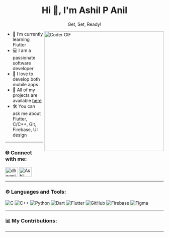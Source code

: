 <h1 align="center">Hi 👋, I'm Ashil P Anil</h1>
<p align="center">Get, Set, Ready!</p>

<img align="right" alt="Coder GIF" width="380" src="https://firebasestorage.googleapis.com/v0/b/nitc-permission-system.appspot.com/o/github-images%2Fdhwanish-coding.gif?alt=media&token=1bf44f70-8a12-43e7-bab7-f2992be2bff2" />

- 🌱 I’m currently learning Flutter  
- 💻 I am a passionate software developer  
- 🚀 I love to develop both mobile apps  
- 🔗 All of my projects are available [here](https://github.com/ashilCtn)
- 🛠️ You can ask me about Flutter, C/C++, Git, Firebase, UI design

---

### 🌐 Connect with me:

<p>
    <a href="https://leetcode.com/u/FairyArez/">
    <img align="center" src="https://firebasestorage.googleapis.com/v0/b/nitc-permission-system.appspot.com/o/github-images%2Fleetcode.svg?alt=media&token=4682f396-e6cf-4c6d-901d-58370e54ff6c" alt="dhwanish3" height="30" width="40" /></a>
  <a href="https://www.linkedin.com/in/ashil-undefined-50033929b/" target="_blank">
  <img align="center" src="https://firebasestorage.googleapis.com/v0/b/nitc-permission-system.appspot.com/o/github-images%2Flinkedin.svg?alt=media&token=dbb39266-3dcc-483d-a04a-b0f3094b4af9" alt="Ashil LinkedIn" height="30" width="40" />
</a>
</p>

---

### ⚙️ Languages and Tools:

<p>
  <img src="https://img.icons8.com/color/48/c-programming.png" alt="C" />
  <img src="https://img.icons8.com/color/48/c-plus-plus-logo.png" alt="C++" />
  <img src="https://img.icons8.com/color/48/python--v1.png" alt="Python" />
  <img src="https://img.icons8.com/color/48/dart.png" alt="Dart" />
  <img src="https://img.icons8.com/color/48/flutter.png" alt="Flutter" />
  <img src="https://img.icons8.com/color/48/github--v1.png" alt="GitHub" />
  <img src="https://img.icons8.com/color/48/firebase.png" alt="Firebase" />
  <img src="https://img.icons8.com/color/48/figma--v1.png" alt="Figma" />
</p>

---

### 📊 My Contributions:



---

